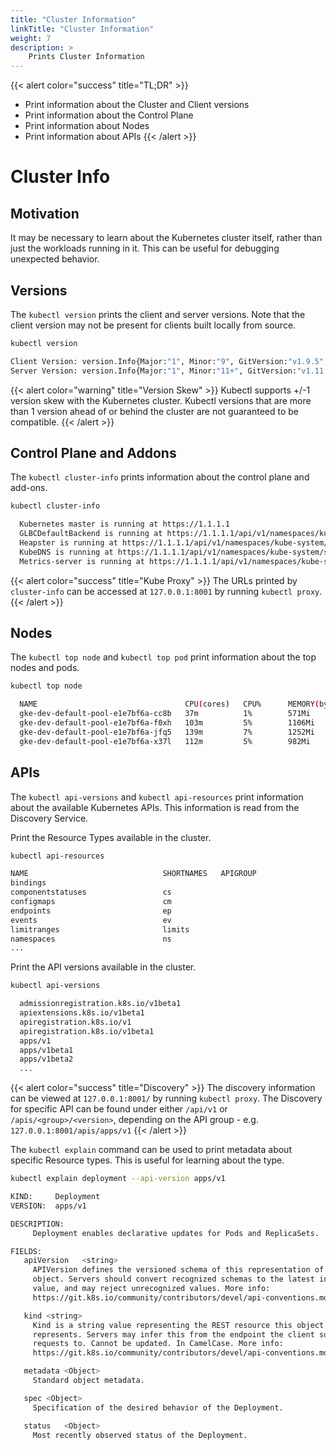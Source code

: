 ```yaml
---
title: "Cluster Information"
linkTitle: "Cluster Information"
weight: 7
description: >
    Prints Cluster Information
---
```



{{< alert color="success" title="TL;DR" >}}
- Print information about the Cluster and Client versions
- Print information about the Control Plane
- Print information about Nodes
- Print information about APIs
{{< /alert >}}

# Cluster Info

## Motivation

It may be necessary to learn about the Kubernetes cluster itself, rather
than just the workloads running in it.  This can be useful for debugging
unexpected behavior.

## Versions

The `kubectl version` prints the client and server versions.  Note that
the client version may not be present for clients built locally from
source.

```bash
kubectl version
```

```bash
Client Version: version.Info{Major:"1", Minor:"9", GitVersion:"v1.9.5", GitCommit:"f01a2bf98249a4db383560443a59bed0c13575df", GitTreeState:"clean", BuildDate:"2018-03-19T19:38:17Z", GoVersion:"go1.9.4", Compiler:"gc", Platform:"darwin/amd64"}
Server Version: version.Info{Major:"1", Minor:"11+", GitVersion:"v1.11.6-gke.2", GitCommit:"04ad69a117f331df6272a343b5d8f9e2aee5ab0c", GitTreeState:"clean", BuildDate:"2019-01-04T16:19:46Z", GoVersion:"go1.10.3b4", Compiler:"gc", Platform:"linux/amd64"}
```

{{< alert color="warning" title="Version Skew" >}}
Kubectl supports +/-1 version skew with the Kubernetes cluster.  Kubectl
versions that are more than 1 version ahead of or behind the cluster are
not guaranteed to be compatible.
{{< /alert >}}

## Control Plane and Addons

The `kubectl cluster-info` prints information about the control plane and
add-ons.

```bash
kubectl cluster-info
```

```bash
  Kubernetes master is running at https://1.1.1.1
  GLBCDefaultBackend is running at https://1.1.1.1/api/v1/namespaces/kube-system/services/default-http-backend:http/proxy
  Heapster is running at https://1.1.1.1/api/v1/namespaces/kube-system/services/heapster/proxy
  KubeDNS is running at https://1.1.1.1/api/v1/namespaces/kube-system/services/kube-dns:dns/proxy
  Metrics-server is running at https://1.1.1.1/api/v1/namespaces/kube-system/services/https:metrics-server:/proxy
```

{{< alert color="success" title="Kube Proxy" >}}
The URLs printed by `cluster-info` can be accessed at `127.0.0.1:8001` by
running `kubectl proxy`. 
{{< /alert >}}

## Nodes

The `kubectl top node` and `kubectl top pod` print information about the
top nodes and pods.

```bash
kubectl top node
```

```bash
  NAME                                 CPU(cores)   CPU%      MEMORY(bytes)   MEMORY%   
  gke-dev-default-pool-e1e7bf6a-cc8b   37m          1%        571Mi           10%       
  gke-dev-default-pool-e1e7bf6a-f0xh   103m         5%        1106Mi          19%       
  gke-dev-default-pool-e1e7bf6a-jfq5   139m         7%        1252Mi          22%       
  gke-dev-default-pool-e1e7bf6a-x37l   112m         5%        982Mi           17%  
```

## APIs

The `kubectl api-versions` and `kubectl api-resources` print information
about the available Kubernetes APIs.  This information is read from the
Discovery Service.

Print the Resource Types available in the cluster.

```bash
kubectl api-resources
```

```bash
NAME                              SHORTNAMES   APIGROUP                       NAMESPACED   KIND
bindings                                                                      true         Binding
componentstatuses                 cs                                          false        ComponentStatus
configmaps                        cm                                          true         ConfigMap
endpoints                         ep                                          true         Endpoints
events                            ev                                          true         Event
limitranges                       limits                                      true         LimitRange
namespaces                        ns                                          false        Namespace
...
```

Print the API versions available in the cluster.

```bash
kubectl api-versions
```

```bash
  admissionregistration.k8s.io/v1beta1
  apiextensions.k8s.io/v1beta1
  apiregistration.k8s.io/v1
  apiregistration.k8s.io/v1beta1
  apps/v1
  apps/v1beta1
  apps/v1beta2
  ...
```

{{< alert color="success" title="Discovery" >}}
The discovery information can be viewed at `127.0.0.1:8001/` by running
`kubectl proxy`.  The Discovery for specific API can be found under either
`/api/v1` or `/apis/<group>/<version>`, depending on the API group -
e.g. `127.0.0.1:8001/apis/apps/v1`
{{< /alert >}}

The `kubectl explain` command can be used to print metadata about specific
Resource types.  This is useful for learning about the type.

```bash
kubectl explain deployment --api-version apps/v1
```

```bash
KIND:     Deployment
VERSION:  apps/v1

DESCRIPTION:
     Deployment enables declarative updates for Pods and ReplicaSets.

FIELDS:
   apiVersion	<string>
     APIVersion defines the versioned schema of this representation of an
     object. Servers should convert recognized schemas to the latest internal
     value, and may reject unrecognized values. More info:
     https://git.k8s.io/community/contributors/devel/api-conventions.md#resources

   kind	<string>
     Kind is a string value representing the REST resource this object
     represents. Servers may infer this from the endpoint the client submits
     requests to. Cannot be updated. In CamelCase. More info:
     https://git.k8s.io/community/contributors/devel/api-conventions.md#types-kinds

   metadata	<Object>
     Standard object metadata.

   spec	<Object>
     Specification of the desired behavior of the Deployment.

   status	<Object>
     Most recently observed status of the Deployment.
```

 